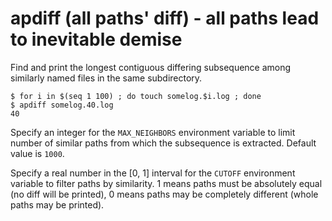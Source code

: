 apdiff (all paths' diff) - all paths lead to inevitable demise
==============================================================
Find and print the longest contiguous differing subsequence among similarly
named files in the same subdirectory.

```
$ for i in $(seq 1 100) ; do touch somelog.$i.log ; done
$ apdiff somelog.40.log
40
```

Specify an integer for the `MAX_NEIGHBORS` environment variable to limit number
of similar paths from which the subsequence is extracted. Default value is
`1000`.

Specify a real number in the [0, 1] interval for the `CUTOFF` environment
variable to filter paths by similarity. 1 means paths must be absolutely equal
(no diff will be printed), 0 means paths may be completely different (whole
paths may be printed).
